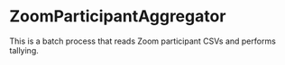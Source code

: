# ZoomParticipantAggregator
This is a batch process that reads Zoom participant CSVs and performs tallying.
